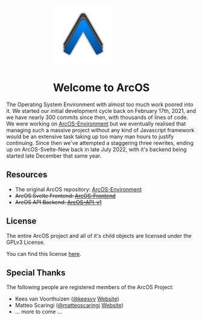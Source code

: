 <div style="margin: 0 auto; width: fit-content;">
<img src="profile/assets/logo.svg" height="160px" style="margin: 0 auto;">
<h1>Welcome to ArcOS</h1>
</div>

The Operating System Environment with almost too much work poored into it. We started our initial development cycle back on February 17th, 2021, and we have nearly 300 commits since then, with thousands of lines of code. We were working on [ArcOS-Environment](https://github.com/IzK-ArcOS/ArcOS-Environment) but we eventually realised that managing such a massive project without any kind of Javascript framework would be an extensive task taking up too many man hours to justify continuing. Since then we've attempted a staggering three rewrites, ending up on ArcOS-Svelte-New back in late July 2022, with it's backend being started late December that same year.

## Resources

- The original ArcOS repository: [ArcOS-Environment](https://github.com/IzK-ArcOS/ArcOS-Environment)
- ~~ArcOS Svelte Frontend: [ArcOS-Frontend](https://github.com/IzK-ArcOS/ArcOS-Frontend)~~
- ~~ArcOS API Backend: [ArcOS-API-v1](https://github.com/IzK-ArcOS/ArcOS-API-v1)~~

## License

The entire ArcOS project and all of it's child objects are licensed under the GPLv3 License.

You can find this license [here](../LICENSE).

## Special Thanks

The following people are registered members of the ArcOS Project:

- Kees van Voorthuizen ([@keesvv](https://github.com/keesvv) [Website](https://keesvv.nl))
- Matteo Scaringi ([@matteoscaringi](https://github.com/matteoscaringi) [Website](http://matteoscaringi.be/))
- ... more to come ...
